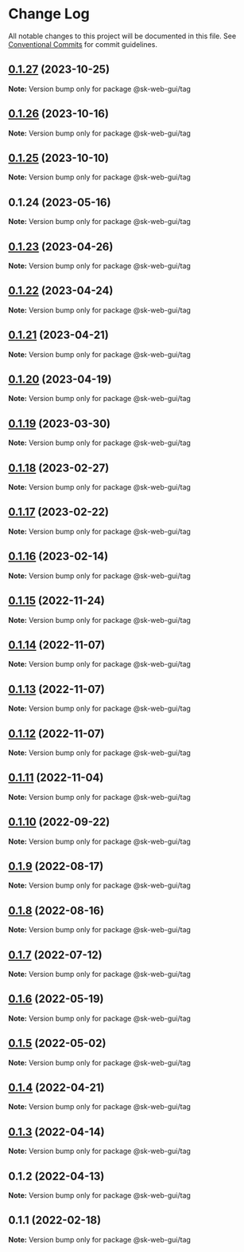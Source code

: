 # Change Log

All notable changes to this project will be documented in this file.
See [Conventional Commits](https://conventionalcommits.org) for commit guidelines.

## [0.1.27](https://github.com/Sundsvallskommun/web-shared-components/compare/@sk-web-gui/tag@0.1.26...@sk-web-gui/tag@0.1.27) (2023-10-25)

**Note:** Version bump only for package @sk-web-gui/tag

## [0.1.26](https://github.com/Sundsvallskommun/web-shared-components/compare/@sk-web-gui/tag@0.1.25...@sk-web-gui/tag@0.1.26) (2023-10-16)

**Note:** Version bump only for package @sk-web-gui/tag

## [0.1.25](https://github.com/Sundsvallskommun/web-shared-components/compare/@sk-web-gui/tag@0.1.24...@sk-web-gui/tag@0.1.25) (2023-10-10)

**Note:** Version bump only for package @sk-web-gui/tag

## 0.1.24 (2023-05-16)

**Note:** Version bump only for package @sk-web-gui/tag

## [0.1.23](https://github.com/Sundsvallskommun/web-shared-components/compare/@sk-web-gui/tag@0.1.22...@sk-web-gui/tag@0.1.23) (2023-04-26)

**Note:** Version bump only for package @sk-web-gui/tag

## [0.1.22](https://github.com/Sundsvallskommun/web-shared-components/compare/@sk-web-gui/tag@0.1.21...@sk-web-gui/tag@0.1.22) (2023-04-24)

**Note:** Version bump only for package @sk-web-gui/tag

## [0.1.21](https://github.com/Sundsvallskommun/web-shared-components/compare/@sk-web-gui/tag@0.1.20...@sk-web-gui/tag@0.1.21) (2023-04-21)

**Note:** Version bump only for package @sk-web-gui/tag

## [0.1.20](https://github.com/Sundsvallskommun/web-shared-components/compare/@sk-web-gui/tag@0.1.19...@sk-web-gui/tag@0.1.20) (2023-04-19)

**Note:** Version bump only for package @sk-web-gui/tag

## [0.1.19](https://github.com/Sundsvallskommun/web-shared-components/compare/@sk-web-gui/tag@0.1.18...@sk-web-gui/tag@0.1.19) (2023-03-30)

**Note:** Version bump only for package @sk-web-gui/tag

## [0.1.18](https://github.com/Sundsvallskommun/web-shared-components/compare/@sk-web-gui/tag@0.1.17...@sk-web-gui/tag@0.1.18) (2023-02-27)

**Note:** Version bump only for package @sk-web-gui/tag

## [0.1.17](https://github.com/Sundsvallskommun/web-shared-components/compare/@sk-web-gui/tag@0.1.16...@sk-web-gui/tag@0.1.17) (2023-02-22)

**Note:** Version bump only for package @sk-web-gui/tag

## [0.1.16](https://github.com/Sundsvallskommun/web-shared-components/compare/@sk-web-gui/tag@0.1.15...@sk-web-gui/tag@0.1.16) (2023-02-14)

**Note:** Version bump only for package @sk-web-gui/tag

## [0.1.15](https://github.com/Sundsvallskommun/web-shared-components/compare/@sk-web-gui/tag@0.1.14...@sk-web-gui/tag@0.1.15) (2022-11-24)

**Note:** Version bump only for package @sk-web-gui/tag

## [0.1.14](https://github.com/Sundsvallskommun/web-shared-components/compare/@sk-web-gui/tag@0.1.13...@sk-web-gui/tag@0.1.14) (2022-11-07)

**Note:** Version bump only for package @sk-web-gui/tag

## [0.1.13](https://github.com/Sundsvallskommun/web-shared-components/compare/@sk-web-gui/tag@0.1.12...@sk-web-gui/tag@0.1.13) (2022-11-07)

**Note:** Version bump only for package @sk-web-gui/tag

## [0.1.12](https://github.com/Sundsvallskommun/web-shared-components/compare/@sk-web-gui/tag@0.1.11...@sk-web-gui/tag@0.1.12) (2022-11-07)

**Note:** Version bump only for package @sk-web-gui/tag

## [0.1.11](https://github.com/Sundsvallskommun/web-shared-components/compare/@sk-web-gui/tag@0.1.10...@sk-web-gui/tag@0.1.11) (2022-11-04)

**Note:** Version bump only for package @sk-web-gui/tag

## [0.1.10](https://github.com/Sundsvallskommun/web-shared-components/compare/@sk-web-gui/tag@0.1.9...@sk-web-gui/tag@0.1.10) (2022-09-22)

**Note:** Version bump only for package @sk-web-gui/tag

## [0.1.9](https://github.com/Sundsvallskommun/web-shared-components/compare/@sk-web-gui/tag@0.1.8...@sk-web-gui/tag@0.1.9) (2022-08-17)

**Note:** Version bump only for package @sk-web-gui/tag

## [0.1.8](https://github.com/Sundsvallskommun/web-shared-components/compare/@sk-web-gui/tag@0.1.7...@sk-web-gui/tag@0.1.8) (2022-08-16)

**Note:** Version bump only for package @sk-web-gui/tag

## [0.1.7](https://github.com/Sundsvallskommun/web-shared-components/compare/@sk-web-gui/tag@0.1.6...@sk-web-gui/tag@0.1.7) (2022-07-12)

**Note:** Version bump only for package @sk-web-gui/tag

## [0.1.6](https://github.com/Sundsvallskommun/web-shared-components/compare/@sk-web-gui/tag@0.1.5...@sk-web-gui/tag@0.1.6) (2022-05-19)

**Note:** Version bump only for package @sk-web-gui/tag

## [0.1.5](https://github.com/Sundsvallskommun/web-shared-components/compare/@sk-web-gui/tag@0.1.4...@sk-web-gui/tag@0.1.5) (2022-05-02)

**Note:** Version bump only for package @sk-web-gui/tag

## [0.1.4](https://github.com/Sundsvallskommun/web-shared-components/compare/@sk-web-gui/tag@0.1.3...@sk-web-gui/tag@0.1.4) (2022-04-21)

**Note:** Version bump only for package @sk-web-gui/tag

## [0.1.3](https://github.com/Sundsvallskommun/web-shared-components/compare/@sk-web-gui/tag@0.1.2...@sk-web-gui/tag@0.1.3) (2022-04-14)

**Note:** Version bump only for package @sk-web-gui/tag

## 0.1.2 (2022-04-13)

**Note:** Version bump only for package @sk-web-gui/tag

## 0.1.1 (2022-02-18)

**Note:** Version bump only for package @sk-web-gui/tag
